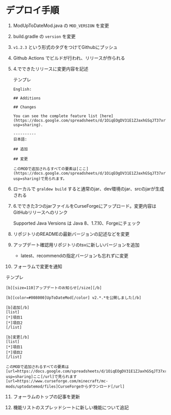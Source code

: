 # デプロイ手順

1. ModUpToDateMod.java の `MOD_VERSION` を変更

2. build.gradle の `version` を変更

3. `v1.2.3` という形式のタグをつけてGithubにプッシュ

4. Github Actions でビルドが行われ、リリースが作られる

5. 4.でできたリリースに変更内容を記述

   テンプレ
   ```
   English: 
   
   ## Additions
   
   ## Changes
   
   You can see the complete feature list [here](https://docs.google.com/spreadsheets/d/1OiqEOgDV31E1ZJaxhGSqJT37xrWkqHZGmpzVUvk4uZs/edit?usp=sharing).
   
   ----------
   日本語:
   
   ## 追加
   
   ## 変更
   
   このMODで追加されるすべての要素は[ここ](https://docs.google.com/spreadsheets/d/1OiqEOgDV31E1ZJaxhGSqJT37xrWkqHZGmpzVUvk4uZs/edit?usp=sharing)で見られます。
   ```

6. ローカルで `graldew build` すると通常のjar、dev環境のjar、srcのjarが生成される

7. 6.でできた3つのjarファイルをCurseForgeにアップロード。変更内容はGitHubリリースへのリンク
   
   Supported Java Versions は Java 8、1.7.10、Forgeにチェック

8. リポジトリのREADMEの最新バージョンの記述などを変更

9. アップデート確認用リポジトリのtsvに新しいバージョンを追加

    - latest、recommendの指定バージョンも忘れずに変更
    
10. フォーラムで変更を通知

   テンプレ
   ```
   [b][size=110]アップデートのお知らせ[/size][/b]
   
   [b][color=#008000]UpToDateMod[/color] v2.*.*を公開しました[/b]
   
   [b]追加[/b]
   [list]
   [*]項目1
   [*]項目2
   [/list]
   
   [b]変更[/b]
   [list]
   [*]項目1
   [*]項目2
   [/list]

   このMODで追加されるすべての要素は[url=https://docs.google.com/spreadsheets/d/1OiqEOgDV31E1ZJaxhGSqJT37xrWkqHZGmpzVUvk4uZs/edit?usp=sharing]ここ[/url]で見られます
   [url=https://www.curseforge.com/minecraft/mc-mods/uptodatemod/files]CurseForgeからダウンロード[/url]
   ```

11. フォーラムのトップの記事を更新

12. 機能リストのスプレッドシートに新しい機能について追記
